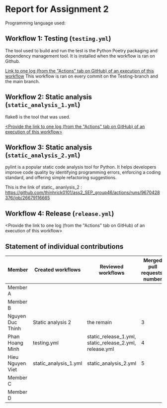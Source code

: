 # Report for Assignment 2

Programming language used: <Python>

## Workflow 1: Testing (`testing.yml`)

The tool used to build and run the test is the Python Poetry packaging and dependency management tool. It is installed when the workflow is ran on Github.

[Link to one log (from the "Actions" tab on GitHub) of an execution of this workflow](https://github.com/thinhrick0101/ass2_SEP_group46/actions/runs/9670606918)
This workflow is ran on every commit on the Testing-branch and the main branch.

## Workflow 2: Static analysis (`static_analysis_1.yml`)

<Inform which tool is used to perform code quality check with static analysis.>flake8 is the tool that was used.

[<Provide the link to one log (from the "Actions" tab on GitHub) of an execution of this workflow>](https://github.com/thinhrick0101/ass2_SEP_group46/actions/runs/9670703056/job/26679924349)

## Workflow 3: Static analysis (`static_analysis_2.yml`)

pylint is a popular static code analysis tool for Python. It helps developers improve code quality by identifying programming errors, enforcing a coding standard, and offering simple refactoring suggestions.

This is the link of static_ ananlysis_2 : https://github.com/thinhrick0101/ass2_SEP_group46/actions/runs/9670428376/job/26679116665

## Workflow 4: Release (`release.yml`)

<Provide the link to one log (from the "Actions" tab on GitHub) of an execution of this workflow>

## Statement of individual contributions

<Write what each group member did. Use the following table for that and add additional text under it if you see fit.>

| Member | Created workflows | Reviewed workflows | Merged pull requests' number |
| --- | --- | --- | --- |
| Member A | | | |
| Member B | | | |
| Nguyen Duc Thinh | Static analysis 2 | the remain | 3|
| Phan Hoang Minh | testing.yml | static_release_1.yml, static_release_2.yml, release.yml | 4 |
| Hieu Nguyen Viet |static_analysis_1.yml |static_analysis_2.yml |5 |
| Member C | | | |
| Member D | | | |
